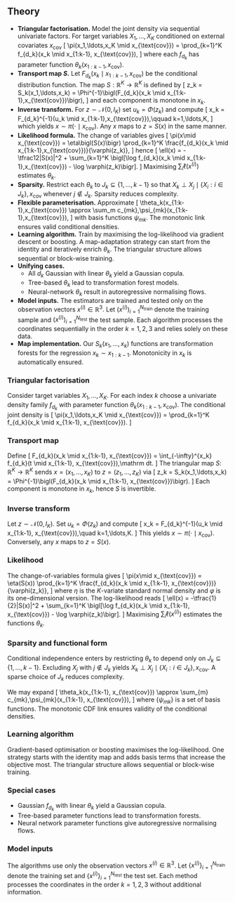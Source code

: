 ## Theory

* **Triangular factorisation.** Model the joint density via sequential
  univariate factors. For target variables $X_1,\ldots,X_K$ conditioned on
  external covariates $x_{\text{cov}}$
  \[
    \pi(x_1,\ldots,x_K \mid x_{\text{cov}})
      = \prod_{k=1}^K f_{d_k}(x_k \mid x_{1:k-1}, x_{\text{cov}}),
  \]
  where each $f_{d_k}$ has parameter function $\theta_k(x_{1:k-1},x_{\text{cov}})$.
* **Transport map $S$.** Let $F_{d_k}(x_k \mid x_{1:k-1},x_{\text{cov}})$ be the
  conditional distribution function. The map $S:\mathbb{R}^K\to\mathbb{R}^K$ is
  defined by
  \[
    z_k
      = S_k(x_1,\ldots,x_k)
      = \Phi^{-1}\bigl(F_{d_k}(x_k \mid x_{1:k-1},x_{\text{cov}})\bigr),
  \]
  and each component is monotone in $x_k$.
* **Inverse transform.** For $z\sim\mathcal N(0,I_K)$ set $u_k=\Phi(z_k)$ and
  compute
  \[
    x_k = F_{d_k}^{-1}(u_k \mid x_{1:k-1},x_{\text{cov}}),\qquad k=1,\ldots,K,
  \]
  which yields $x\sim\pi(\cdot\mid x_{\text{cov}})$. Any $x$ maps to $z=S(x)$ in
  the same manner.
* **Likelihood formula.** The change of variables gives
  \[
    \pi(x\mid x_{\text{cov}})
      = \eta\bigl(S(x)\bigr)
        \prod_{k=1}^K
          \frac{f_{d_k}(x_k \mid x_{1:k-1},x_{\text{cov}})}{\varphi(z_k)},
  \]
  hence
  \[
    \ell(x)
      = -\tfrac12\|S(x)\|^2
        + \sum_{k=1}^K \bigl[\log f_{d_k}(x_k \mid x_{1:k-1},x_{\text{cov}})
          - \log \varphi(z_k)\bigr].
  \]
  Maximising $\sum_i \ell(x^{(i)})$ estimates $\theta_k$.
* **Sparsity.** Restrict each $\theta_k$ to $J_k\subseteq\{1,\ldots,k-1\}$ so that
  $X_k\perp X_j\mid\{X_i:i\in J_k\},x_{\text{cov}}$ whenever $j\notin J_k$.
  Sparsity reduces complexity.
* **Flexible parameterisation.** Approximate
  \[
    \theta_k(x_{1:k-1},x_{\text{cov}})
      \approx \sum_m c_{mk}\,\psi_{mk}(x_{1:k-1},x_{\text{cov}}),
  \]
  with basis functions $\psi_{mk}$. The monotonic link ensures valid conditional
  densities.
* **Learning algorithm.** Train by maximising the log-likelihood via gradient
  descent or boosting. A map-adaptation strategy can start from the identity and
  iteratively enrich $\theta_k$. The triangular structure allows sequential or
  block-wise training.
* **Unifying cases.**
  - All $d_k$ Gaussian with linear $\theta_k$ yield a Gaussian copula.
  - Tree-based $\theta_k$ lead to transformation forest models.
  - Neural-network $\theta_k$ result in autoregressive normalising flows.
* **Model inputs.** The estimators are trained and tested only on the observation
  vectors $x^{(i)}\in\mathbb{R}^3$. Let $(x^{(i)})_{i=1}^{N_{\text{train}}}$
  denote the training sample and $(x^{(i)})_{i=1}^{N_{\text{test}}}$ the test
  sample. Each algorithm processes the coordinates sequentially in the order
  $k=1,2,3$ and relies solely on these data.
* **Map implementation.** Our $S_k(x_1,\ldots,x_k)$ functions are transformation
  forests for the regression $x_k\sim x_{1:k-1}$. Monotonicity in $x_k$ is
  automatically ensured.

### Triangular factorisation

Consider target variables $X_1,\ldots,X_K$. For each index $k$ choose a univariate density family $f_{d_k}$ with parameter function $\theta_k(x_{1:k-1}, x_{\text{cov}})$. The conditional joint density is
\[
  \pi(x_1,\ldots,x_K \mid x_{\text{cov}})
    = \prod_{k=1}^K f_{d_k}(x_k \mid x_{1:k-1}, x_{\text{cov}}).
\]

### Transport map

Define
\[
  F_{d_k}(x_k \mid x_{1:k-1}, x_{\text{cov}})
    = \int_{-\infty}^{x_k} f_{d_k}(t \mid x_{1:k-1}, x_{\text{cov}})\,\mathrm dt.
\]
The triangular map $S\colon\mathbb{R}^K\rightarrow\mathbb{R}^K$ sends $x=(x_1,\ldots,x_K)$ to $z=(z_1,\ldots,z_K)$ via
\[
  z_k = S_k(x_1,\ldots,x_k)
      = \Phi^{-1}\bigl(F_{d_k}(x_k \mid x_{1:k-1}, x_{\text{cov}})\bigr).
\]
Each component is monotone in $x_k$, hence $S$ is invertible.

### Inverse transform

Let $z\sim\mathcal N(0,I_K)$. Set $u_k=\Phi(z_k)$ and compute
\[
  x_k = F_{d_k}^{-1}(u_k \mid x_{1:k-1}, x_{\text{cov}}),\quad k=1,\ldots,K.
\]
This yields $x\sim\pi(\cdot\mid x_{\text{cov}})$. Conversely, any $x$ maps to $z=S(x)$.

### Likelihood

The change-of-variables formula gives
\[
  \pi(x\mid x_{\text{cov}})
    = \eta(S(x)) \prod_{k=1}^K \frac{f_{d_k}(x_k \mid x_{1:k-1}, x_{\text{cov}})}{\varphi(z_k)},
\]
where $\eta$ is the $K$-variate standard normal density and $\varphi$ is its one-dimensional version. The log-likelihood reads
\[
  \ell(x) = -\tfrac{1}{2}\|S(x)\|^2
             + \sum_{k=1}^K \bigl[\log f_{d_k}(x_k \mid x_{1:k-1}, x_{\text{cov}}) - \log \varphi(z_k)\bigr].
\]
Maximising $\sum_i \ell(x^{(i)})$ estimates the functions $\theta_k$.

### Sparsity and functional form

Conditional independence enters by restricting $\theta_k$ to depend only on $J_k\subseteq\{1,\ldots,k-1\}$. Excluding $X_j$ with $j\notin J_k$ yields $X_k\perp X_j\mid\{X_i:i\in J_k\},x_{\text{cov}}$. A sparse choice of $J_k$ reduces complexity.

We may expand
\[
  \theta_k(x_{1:k-1}, x_{\text{cov}})
    \approx \sum_{m} c_{mk}\,\psi_{mk}(x_{1:k-1}, x_{\text{cov}}),
\]
where $\{\psi_{mk}\}$ is a set of basis functions. The monotonic CDF link ensures validity of the conditional densities.

### Learning algorithm

Gradient-based optimisation or boosting maximises the log-likelihood. One strategy starts with the identity map and adds basis terms that increase the objective most. The triangular structure allows sequential or block-wise training.

### Special cases

- Gaussian $f_{d_k}$ with linear $\theta_k$ yield a Gaussian copula.
- Tree-based parameter functions lead to transformation forests.
- Neural network parameter functions give autoregressive normalising flows.

### Model inputs

The algorithms use only the observation vectors $x^{(i)}\in\mathbb{R}^3$. Let $\{x^{(i)}\}_{i=1}^{N_{\text{train}}}$ denote the training set and $\{x^{(i)}\}_{i=1}^{N_{\text{test}}}$ the test set. Each method processes the coordinates in the order $k=1,2,3$ without additional information.
